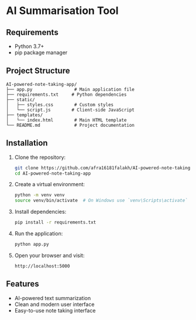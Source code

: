 # AI Summarisation Tool
## Requirements

- Python 3.7+
- pip package manager

## Project Structure

```
AI-powered-note-taking-app/
├── app.py                # Main application file
├── requirements.txt     # Python dependencies
├── static/
│   ├── styles.css        # Custom styles
│   └── script.js        # Client-side JavaScript
├── templates/
│   └── index.html        # Main HTML template
└── README.md             # Project documentation
```

## Installation

1. Clone the repository:
   ```bash
   git clone https://github.com/afra16181falakh/AI-powered-note-taking-app.git
   cd AI-powered-note-taking-app
   ```

2. Create a virtual environment:
   ```bash
   python -m venv venv
   source venv/bin/activate  # On Windows use `venv\Scripts\activate`
   ```

3. Install dependencies:
   ```bash
   pip install -r requirements.txt
   ```

4. Run the application:
   ```bash
   python app.py
   ```
   
5. Open your browser and visit:
   ```
   http://localhost:5000
   ```

## Features

- AI-powered text summarization
- Clean and modern user interface
- Easy-to-use note taking interface

